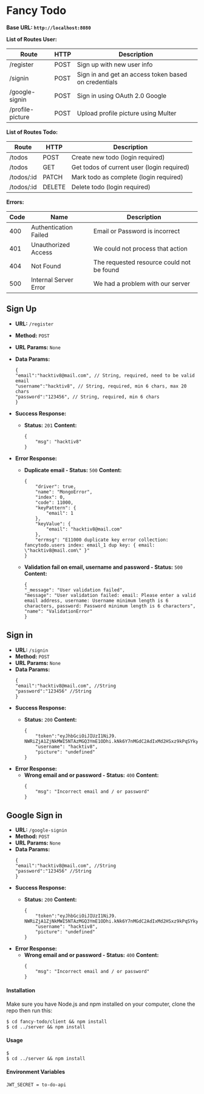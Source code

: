 # Fancy Todo

**Base URL: `http://localhost:8080`**

**List of Routes User:**

| **Route**         | **HTTP** | **Description**                                      |
| ----------------- | -------- | ---------------------------------------------------- |
| /register   | POST     | Sign up with new user info                           |
| /signin      | POST     | Sign in and get an access token based on credentials |
| /google-signin | POST     | Sign in using OAuth 2.0 Google                       |
| /profile-picture | POST     | Upload profile picture using Multer                      |

**List of Routes  Todo:**

| **Route**    | **HTTP** | **Description**                       |
| ------------ | -------- | ------------------------------------- |
| /todos | POST      | Create new todo (login required)           |
| /todos  | GET      | Get todos of current user (login required)           |
| /todos/:id  | PATCH      |  Mark todo as complete (login required)|
| /todos/:id  | DELETE      | Delete todo (login required)|

**Errors:**

| Code | Name                  | Description                               |
| ---- | --------------------- | ----------------------------------------- |
| 400  | Authentication Failed | Email or Password is incorrect            |
| 401  | Unauthorized Access   | We could not process that action          |
| 404  | Not Found             | The requested resource could not be found |
| 500  | Internal Server Error | We had a problem with our server          |


**Sign Up**
----
* **URL:** `/register`
* **Method:** `POST`
* **URL Params:** `None`
* **Data Params:**
    ```
	{
	"email":"hacktiv8@mail.com", // String, required, need to be valid email
	"username":"hacktiv8", // String, required, min 6 chars, max 20 chars
	"password":"123456", // String, required, min 6 chars
	}
    ```

* **Success Response:**
  * **Status:** `201`
    **Content:** 
    
    ```
    {
        "msg": "hacktiv8"
    }
    ```
* **Error Response:**
  * **Duplicate email - Status:** `500`
    **Content:**
    
    ```
    {
        "driver": true,
        "name": "MongoError",
        "index": 0,
        "code": 11000,
        "keyPattern": {
            "email": 1
        },
        "keyValue": {
            "email": "hacktiv8@mail.com"
        },
        "errmsg": "E11000 duplicate key error collection: fancytodo.users index: email_1 dup key: { email: \"hacktiv8@mail.com\" }"
    }
    ```

  * **Validation fail on email, username and password - Status:** `500`
    **Content:**
    
    ```
    {
    "_message": "User validation failed",
    "message": "User validation failed: email: Please enter a valid email address, username: Username minimum length is 6 characters, password: Password minimum length is 6 characters",
    "name": "ValidationError"
	}
    ```

**Sign in**
----
* **URL:** `/signin`
* **Method:** `POST`
* **URL Params:** `None`
* **Data Params:**
	```
    {
	"email":"hacktiv8@mail.com", //String
	"password":"123456" //String
	}
	```
* **Success Response:**
  * **Status:** `200`
    **Content:** 
    
    ```
    {
        "token":"eyJhbGciOiJIUzI1NiJ9. NWRiZjA1ZjNkMWI5NTAzMGQ3YmE1ODhi.kNk6Y7nMGdC2AdIxMd2HSxz9kPqSYkymSXSfyxy9PFY",
        "username": "hacktiv8",
        "picture": "undefined"
    }
    ```
 * **Error Response:**
    * **Wrong email and or password - Status:** `400`
        **Content:**
        ```
        {
            "msg": "Incorrect email and / or password"
        }
        ```

**Google Sign in**
----
* **URL:** `/google-signin`
* **Method:** `POST`
* **URL Params:** `None`
* **Data Params:**
	```
    {
	"email":"hacktiv8@mail.com", //String
	"password":"123456" //String
	}
	```
* **Success Response:**
  * **Status:** `200`
    **Content:** 
    
    ```
    {
        "token":"eyJhbGciOiJIUzI1NiJ9. NWRiZjA1ZjNkMWI5NTAzMGQ3YmE1ODhi.kNk6Y7nMGdC2AdIxMd2HSxz9kPqSYkymSXSfyxy9PFY",
        "username": "hacktiv8",
        "picture": "undefined"
    }
    ```
 * **Error Response:**
    * **Wrong email and or password - Status:** `400`
        **Content:**
        ```
        {
            "msg": "Incorrect email and / or password"
        }
        ```

#### Installation
Make sure you have Node.js and npm installed on your computer, clone the repo then run this:
````
$ cd fancy-todo/client && npm install
$ cd ../server && npm install
````

#### Usage
````
$
$ cd ../server && npm install
````

#### Environment Variables
````
JWT_SECRET = to-do-api
````